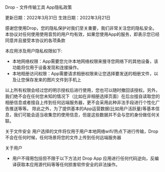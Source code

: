 Drop - 文件传输工具 App隐私政策

更新日期：2022年3月31日
生效日期：2022年3月21日

感谢您使用Drop，您的隐私保护对我们至关重要，我们非常关注您的隐私安全。
本协议对任何使用使用音剪的用户均有效，如果您使用App的服务，即表示您已经同意并且接受本协议的各项条款

本应用涉及用户隐私权限如下:
 - 本地网络权限：App需要您允许本地网络权限来搜寻您网络下的其他设备，该功能将仅用于设备发现和连接操作。
 - 本地相册访问权限：App需要请求相册权限来让您选择要发送的相册文件，以及让您保存发来的图片文件到手机上

以上所有权限会经过您的明示授权后进行使用，您也可以随时撤回该授权。另外，我们绝不会在任何您未知的情况下（比如在非相册选择页面）在后台擅自读取您的相册信息或者擅自上传到任何远端服务器，更不会采用此种非法手段进行个性化广告推送等等。
除此之外，为了提供基本的App运营数据(比如用户活跃量)等基本信息，我们可能会适当收集您的使用信息，但是这些数据并不会与您的身份做任何关联。

关于文件安全
用户选择的文件将仅用于用户本地网络wifi/热点下进行传输，Drop 不会在任何时候，任何场景将您的文件上传到任何远端服务器

关于用户
- 用户不得用包括但不限于以下方法对 Drop App 应用进行任何代码逆向，反编译获取本应用源代码等等任何损害软件安全的非法操作。





